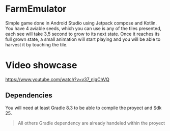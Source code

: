 # FarmEmulator

Simple game done in Android Studio using Jetpack compose and Kotlin.
You have 4 aviable seeds, which you can use is any of the tiles presented, each see will take 3,5 second to grow to its next state. Once it reaches its full grown state, a small animation will start playing and you will be able to harvest it by touching the tile.


# Video showcase

https://www.youtube.com/watch?v=v37_nlgChVQ


## Dependencies

You will need at least Gradle 8.3 to be able to compile the proyect and Sdk 25.
>All others Gradle dependency are already handeled within the proyect
